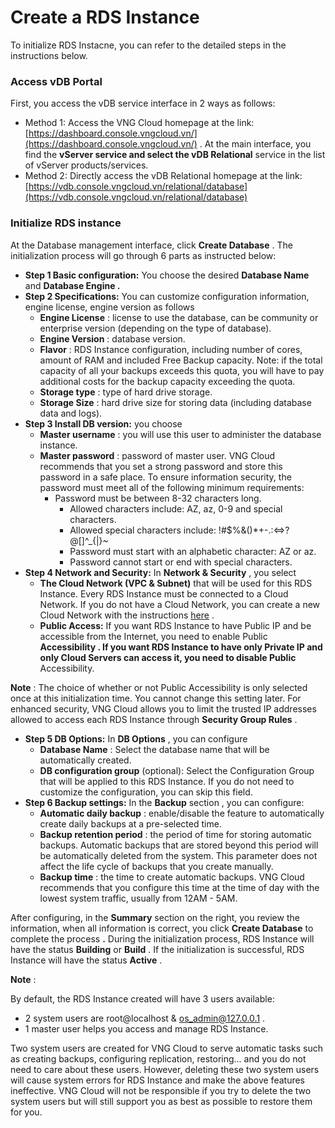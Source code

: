# Create a RDS Instance

To initialize RDS Instacne, you can refer to the detailed steps in the instructions below.

### Access vDB Portal <a href="#truy-cap-vdb-portal" id="truy-cap-vdb-portal"></a>

First, you access the vDB service interface in 2 ways as follows:

* Method 1: Access the VNG Cloud homepage at the link: [https://dashboard.console.vngcloud.vn/](https://dashboard.console.vngcloud.vn/) . At the main interface, you find the **vServer service and select the vDB Relational** service in the list of vServer products/services.
* Method 2: Directly access the vDB Relational homepage at the link: [https://vdb.console.vngcloud.vn/relational/database](https://vdb.console.vngcloud.vn/relational/database)

### Initialize RDS instance <a href="#khoi-tao-rds-instance" id="khoi-tao-rds-instance"></a>

At the Database management interface, click **Create Database** . The initialization process will go through 6 parts as instructed below:

* **Step 1 Basic configuration:** You choose the desired **Database Name** and **Database Engine .**
* **Step 2 Specifications:** You can customize configuration information, engine license, engine version as follows
  * **Engine License** : license to use the database, can be community or enterprise version (depending on the type of database).
  * **Engine Version** : database version.
  * **Flavor** : RDS Instance configuration, including number of cores, amount of RAM and included Free Backup capacity. Note: if the total capacity of all your backups exceeds this quota, you will have to pay additional costs for the backup capacity exceeding the quota.
  * **Storage type** : type of hard drive storage.
  * **Storage Size** : hard drive size for storing data (including database data and logs).
* **Step 3 Install DB version:** you choose
  * **Master username** : you will use this user to administer the database instance.
  * **Master password** : password of master user. VNG Cloud recommends that you set a strong password and store this password in a safe place. To ensure information security, the password must meet all of the following minimum requirements:
    * Password must be between 8-32 characters long.
      * Allowed characters include: AZ, az, 0-9 and special characters.
      * Allowed special characters include: !#$%&()\*+-.:<=>?@\[]^\_{|}\~
      * Password must start with an alphabetic character: AZ or az.
      * Password cannot start or end with special characters.
* **Step 4 Network and Security:** In **Network & Security** , you select
  * **The Cloud Network (VPC & Subnet)** that will be used for this RDS Instance. Every RDS Instance must be connected to a Cloud Network. If you do not have a Cloud Network, you can create a new Cloud Network with the instructions [here](https://docs-vngcloud-vn.translate.goog/vng-cloud-document/vn/vserver/compute-hcm03-1a/network/virtual-private-cloud-vpc) .
  * **Public Access:** If you want RDS Instance to have Public IP and be accessible from the Internet, you need to enable Public **Accessibility . If you want RDS Instance to have only Private IP and only Cloud Servers can access it, you need to disable Public** Accessibility.

**Note** : The choice of whether or not Public Accessibility is only selected once at this initialization time. You cannot change this setting later. For enhanced security, VNG Cloud allows you to limit the trusted IP addresses allowed to access each RDS Instance through **Security Group Rules** .

* **Step 5 DB Options:** In **DB Options** , you can configure
  * **Database Name** : Select the database name that will be automatically created.
  * **DB configuration group** (optional): Select the Configuration Group that will be applied to this RDS Instance. If you do not need to customize the configuration, you can skip this field.
* **Step 6 Backup settings:** In the **Backup** section , you can configure:
  * **Automatic daily backup** : enable/disable the feature to automatically create daily backups at a pre-selected time.
  * **Backup retention period** : the period of time for storing automatic backups. Automatic backups that are stored beyond this period will be automatically deleted from the system. This parameter does not affect the life cycle of backups that you create manually.
  * **Backup time** : the time to create automatic backups. VNG Cloud recommends that you configure this time at the time of day with the lowest system traffic, usually from 12AM - 5AM.

After configuring, in the **Summary** section on the right, you review the information, when all information is correct, you click **Create Database** to complete the process **.** During the initialization process, RDS Instance will have the status **Building** or **Build** . If the initialization is successful, RDS Instance will have the status **Active** .

**Note** :

By default, the RDS Instance created will have 3 users available:

* 2 system users are root@localhost & [os\_admin@127.0.0.1](mailto:os_admin@127.0.0.1) .
* 1 master user helps you access and manage RDS Instance.

Two system users are created for VNG Cloud to serve automatic tasks such as creating backups, configuring replication, restoring... and you do not need to care about these users. However, deleting these two system users will cause system errors for RDS Instance and make the above features ineffective. VNG Cloud will not be responsible if you try to delete the two system users but will still support you as best as possible to restore them for you.
